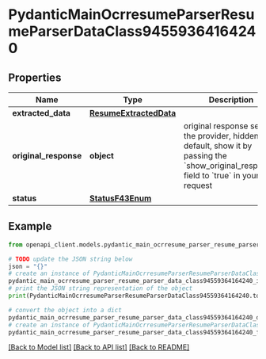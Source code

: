 # PydanticMainOcrresumeParserResumeParserDataClass94559364164240


## Properties

Name | Type | Description | Notes
------------ | ------------- | ------------- | -------------
**extracted_data** | [**ResumeExtractedData**](ResumeExtractedData.md) |  | 
**original_response** | **object** | original response sent by the provider, hidden by default, show it by passing the &#x60;show_original_response&#x60; field to &#x60;true&#x60; in your request | [optional] 
**status** | [**StatusF43Enum**](StatusF43Enum.md) |  | 

## Example

```python
from openapi_client.models.pydantic_main_ocrresume_parser_resume_parser_data_class94559364164240 import PydanticMainOcrresumeParserResumeParserDataClass94559364164240

# TODO update the JSON string below
json = "{}"
# create an instance of PydanticMainOcrresumeParserResumeParserDataClass94559364164240 from a JSON string
pydantic_main_ocrresume_parser_resume_parser_data_class94559364164240_instance = PydanticMainOcrresumeParserResumeParserDataClass94559364164240.from_json(json)
# print the JSON string representation of the object
print(PydanticMainOcrresumeParserResumeParserDataClass94559364164240.to_json())

# convert the object into a dict
pydantic_main_ocrresume_parser_resume_parser_data_class94559364164240_dict = pydantic_main_ocrresume_parser_resume_parser_data_class94559364164240_instance.to_dict()
# create an instance of PydanticMainOcrresumeParserResumeParserDataClass94559364164240 from a dict
pydantic_main_ocrresume_parser_resume_parser_data_class94559364164240_form_dict = pydantic_main_ocrresume_parser_resume_parser_data_class94559364164240.from_dict(pydantic_main_ocrresume_parser_resume_parser_data_class94559364164240_dict)
```
[[Back to Model list]](../README.md#documentation-for-models) [[Back to API list]](../README.md#documentation-for-api-endpoints) [[Back to README]](../README.md)


